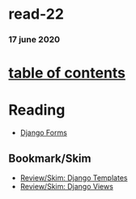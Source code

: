 # read-22
### 17 june 2020
# [table of contents](https://h-griffin.github.io/reading-notes-401/)

# Reading
- [Django Forms](https://developer.mozilla.org/en-US/docs/Learn/Server-side/Django/Forms)

## Bookmark/Skim
- [Review/Skim: Django Templates](https://developer.mozilla.org/en-US/docs/Learn/Server-side/Django/Home_page)
- [Review/Skim: Django Views](https://developer.mozilla.org/en-US/docs/Learn/Server-side/Django/Generic_views)